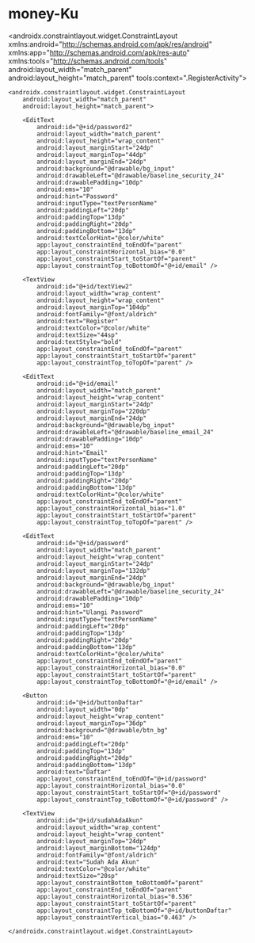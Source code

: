 # money-Ku

<androidx.constraintlayout.widget.ConstraintLayout xmlns:android="http://schemas.android.com/apk/res/android"
xmlns:app="http://schemas.android.com/apk/res-auto"
xmlns:tools="http://schemas.android.com/tools"
android:layout_width="match_parent"
android:layout_height="match_parent"
tools:context=".RegisterActivity">

<View
    android:layout_width="match_parent"
    android:layout_height="match_parent"
    android:background="#B2000000"/>

<ScrollView
    android:layout_width="match_parent"
    android:layout_height="match_parent"
    android:fillViewport="true"
    app:layout_constraintBottom_toBottomOf="parent"
    app:layout_constraintEnd_toEndOf="parent"
    app:layout_constraintHorizontal_bias="1.0"
    app:layout_constraintStart_toStartOf="parent"
    app:layout_constraintTop_toTopOf="parent"
    app:layout_constraintVertical_bias="0.0">

    <androidx.constraintlayout.widget.ConstraintLayout
        android:layout_width="match_parent"
        android:layout_height="match_parent">

        <EditText
            android:id="@+id/password2"
            android:layout_width="match_parent"
            android:layout_height="wrap_content"
            android:layout_marginStart="24dp"
            android:layout_marginTop="44dp"
            android:layout_marginEnd="24dp"
            android:background="@drawable/bg_input"
            android:drawableLeft="@drawable/baseline_security_24"
            android:drawablePadding="10dp"
            android:ems="10"
            android:hint="Password"
            android:inputType="textPersonName"
            android:paddingLeft="20dp"
            android:paddingTop="13dp"
            android:paddingRight="20dp"
            android:paddingBottom="13dp"
            android:textColorHint="@color/white"
            app:layout_constraintEnd_toEndOf="parent"
            app:layout_constraintHorizontal_bias="0.0"
            app:layout_constraintStart_toStartOf="parent"
            app:layout_constraintTop_toBottomOf="@+id/email" />

        <TextView
            android:id="@+id/textView2"
            android:layout_width="wrap_content"
            android:layout_height="wrap_content"
            android:layout_marginTop="104dp"
            android:fontFamily="@font/aldrich"
            android:text="Register"
            android:textColor="@color/white"
            android:textSize="44sp"
            android:textStyle="bold"
            app:layout_constraintEnd_toEndOf="parent"
            app:layout_constraintStart_toStartOf="parent"
            app:layout_constraintTop_toTopOf="parent" />

        <EditText
            android:id="@+id/email"
            android:layout_width="match_parent"
            android:layout_height="wrap_content"
            android:layout_marginStart="24dp"
            android:layout_marginTop="220dp"
            android:layout_marginEnd="24dp"
            android:background="@drawable/bg_input"
            android:drawableLeft="@drawable/baseline_email_24"
            android:drawablePadding="10dp"
            android:ems="10"
            android:hint="Email"
            android:inputType="textPersonName"
            android:paddingLeft="20dp"
            android:paddingTop="13dp"
            android:paddingRight="20dp"
            android:paddingBottom="13dp"
            android:textColorHint="@color/white"
            app:layout_constraintEnd_toEndOf="parent"
            app:layout_constraintHorizontal_bias="1.0"
            app:layout_constraintStart_toStartOf="parent"
            app:layout_constraintTop_toTopOf="parent" />

        <EditText
            android:id="@+id/password"
            android:layout_width="match_parent"
            android:layout_height="wrap_content"
            android:layout_marginStart="24dp"
            android:layout_marginTop="132dp"
            android:layout_marginEnd="24dp"
            android:background="@drawable/bg_input"
            android:drawableLeft="@drawable/baseline_security_24"
            android:drawablePadding="10dp"
            android:ems="10"
            android:hint="Ulangi Password"
            android:inputType="textPersonName"
            android:paddingLeft="20dp"
            android:paddingTop="13dp"
            android:paddingRight="20dp"
            android:paddingBottom="13dp"
            android:textColorHint="@color/white"
            app:layout_constraintEnd_toEndOf="parent"
            app:layout_constraintHorizontal_bias="0.0"
            app:layout_constraintStart_toStartOf="parent"
            app:layout_constraintTop_toBottomOf="@+id/email" />

        <Button
            android:id="@+id/buttonDaftar"
            android:layout_width="0dp"
            android:layout_height="wrap_content"
            android:layout_marginTop="36dp"
            android:background="@drawable/btn_bg"
            android:ems="10"
            android:paddingLeft="20dp"
            android:paddingTop="13dp"
            android:paddingRight="20dp"
            android:paddingBottom="13dp"
            android:text="Daftar"
            app:layout_constraintEnd_toEndOf="@+id/password"
            app:layout_constraintHorizontal_bias="0.0"
            app:layout_constraintStart_toStartOf="@+id/password"
            app:layout_constraintTop_toBottomOf="@+id/password" />

        <TextView
            android:id="@+id/sudahAdaAkun"
            android:layout_width="wrap_content"
            android:layout_height="wrap_content"
            android:layout_marginTop="24dp"
            android:layout_marginBottom="124dp"
            android:fontFamily="@font/aldrich"
            android:text="Sudah Ada Akun"
            android:textColor="@color/white"
            android:textSize="20sp"
            app:layout_constraintBottom_toBottomOf="parent"
            app:layout_constraintEnd_toEndOf="parent"
            app:layout_constraintHorizontal_bias="0.536"
            app:layout_constraintStart_toStartOf="parent"
            app:layout_constraintTop_toBottomOf="@+id/buttonDaftar"
            app:layout_constraintVertical_bias="0.463" />

    </androidx.constraintlayout.widget.ConstraintLayout>


</ScrollView>
</androidx.constraintlayout.widget.ConstraintLayout>
